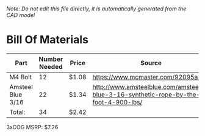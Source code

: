 ###### Note: Do not edit this file directly, it is automatically generated from the CAD model 
# Bill Of Materials 
 |Part|Number Needed|Price|Source| 
 |----|----------|-----|-----|
|M4 Bolt|12|$1.08|https://www.mcmaster.com/92095a190|
|Amsteel Blue 3/16|22|$1.34|http://www.amsteelblue.com/amsteel-blue-3-16-synthetic-rope-by-the-foot-4-900-lbs/|
|Total: |34|$2.42| |

 3xCOG MSRP: $7.26